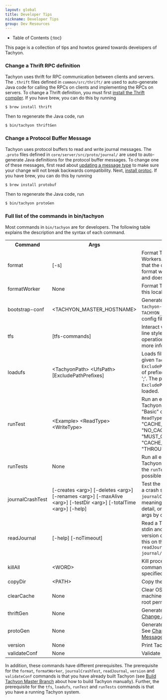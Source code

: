```yaml
---
layout: global
title: Developer Tips
nickname: Developer Tips
group: Dev Resources
---
```


* Table of Contents
{:toc}

This page is a collection of tips and howtos geared towards developers of Tachyon.

### Change a Thrift RPC definition

Tachyon uses thrift for RPC communication between clients and servers. The `.thrift`
files defined in `common/src/thrift/` are used to auto-generate Java code for calling the
RPCs on clients and implementing the RPCs on servers. To change a Thrift definition, you
must first [install the Thrift compiler](https://thrift.apache.org/docs/install/).
If you have brew, you can do this by running

```bash
$ brew install thrift
```

Then to regenerate the Java code, run

```bash
$ bin/tachyon thriftGen
```

### Change a Protocol Buffer Message

Tachyon uses protocol buffers to read and write journal messages. The `.proto` files
defined in `core/server/src/proto/journal/` are used to auto-generate Java definitions for
the protocol buffer messages. To change one of these messages, first read about
[updating a message type](https://developers.google.com/protocol-buffers/docs/proto#updating)
to make sure your change will not break backwards compatibility. Next,
[install protoc](https://github.com/google/protobuf#protocol-buffers---googles-data-interchange-format).
If you have brew, you can do this by running

```bash
$ brew install protobuf
```

Then to regenerate the Java code, run

```bash
$ bin/tachyon protoGen
```

### Full list of the commands in bin/tachyon

Most commands in `bin/tachyon` are for developers. The following table explains the description and
the syntax of each command.

<table class="table table-striped">
<tr><th>Command</th><th>Args</th><th>Description</th></tr>
<tr>
  <td>format</td>
  <td>[-s]</td>
  <td>Format Tachyon Master and all Workers. The option [-s] indicates that the command should only
  format when the underfs is local and doesn't already exist.</td>
</tr>
<tr>
  <td>formatWorker</td>
  <td>None</td>
  <td>Format Tachyon Worker storage on this local node.</td>
</tr>
<tr>
  <td>bootstrap-conf</td>
  <td>&lt;TACHYON_MASTER_HOSTNAME&gt;</td>
  <td>Generate the bootstrap config file <code>tachyon-env.sh</code> with the specified
  <code>TACHYON_MASTER_HOSTNAME</code>, if the config file doesn't exist.</td>
</tr>
<tr>
  <td>tfs</td>
  <td>[tfs-commands]</td>
  <td>Interact with Tachyon in command line style for basic file system operations.
  See <a href="Command-Line-Interface.html">Command Line</a> for more information.</td>
</tr>
<tr>
  <td>loadufs</td>
  <td>&lt;TachyonPath&gt; &lt;UfsPath&gt; [ExcludePathPrefixes]</td>
  <td>Loads files under <code>UfsPath</code> to the given <code>TachyonPath</code>.
  <code>ExcludePathPrefixes</code> can be a set of prefixes which are separated by ';'.
  The paths with a prefix in <code>ExcludePathPrefixes</code> will not be loaded.</td>
</tr>
<tr>
  <td>runTest</td>
  <td>&lt;Example&gt; &lt;ReadType&gt; &lt;WriteType&gt;</td>
  <td>Run an end-to-end test on a Tachyon cluster. <code>Example</code> should be "Basic" or
  "BasicNonByteBuffer". <code>ReadType</code> should be "CACHE_PROMOTE", "CACHE",
  or "NO_CACHE". <code>WriteType</code> should be "MUST_CACHE", "CACHE_THROUGH" or "THROUGH".</td>
</tr>
<tr>
  <td>runTests</td>
  <td>None</td>
  <td>Run all end-to-end tests on a Tachyon cluster. That is, execute the <code>runTest</code> command
  with all the possible args.</td>
</tr>
<tr>
  <td>journalCrashTest</td>
  <td>[-creates &lt;arg&gt;] [-deletes &lt;arg&gt;] [-renames &lt;arg&gt;] [-maxAlive &lt;arg&gt;]
  [-testDir &lt;arg&gt;] [-totalTime &lt;arg&gt;] [-help]</td>
  <td>Test the Master Journal System in a crash scenario. Try <code>tachyon journalCrashTest -help</code>
  to see the meanings of each argument in detail, or you can run it without args by default.</td>
</tr>
<tr>
  <td>readJournal</td>
  <td>[-help] [-noTimeout]</td>
  <td>Read a Tachyon journal file from stdin and write a human-readable version of it to stdout. You
  can run this on the journal file as <code>tachyon readJournal < journal/FileSystemMaster/log.out</code>.</td>
</tr>
<tr>
  <td>killAll</td>
  <td>&lt;WORD&gt;</td>
  <td>Kill processes whose pid or command contains the <code>WORD</code> specified by the user.</td>
</tr>
<tr>
  <td>copyDir</td>
  <td>&lt;PATH&gt;</td>
  <td>Copy the <code>PATH</code> to all worker nodes.</td>
</tr>
<tr>
  <td>clearCache</td>
  <td>None</td>
  <td>Clear OS buffer cache of the machine. This command needs the root permission.</td>
</tr>
<tr>
  <td>thriftGen</td>
  <td>None</td>
  <td>Generate all thrift code. See <a href="#change-a-thrift-rpc-definition">Change a Thrift RPC
  definition</a>.</td>
</tr>
<tr>
  <td>protoGen</td>
  <td>None</td>
  <td>Generate all protocol buffer code. See <a href="#change-a-protocol-buffer-message">Change a
  Protocol Buffer Message</a>.</td>
</tr>
<tr>
  <td>version</td>
  <td>None</td>
  <td>Print Tachyon version.</td>
</tr>
<tr>
  <td>validateConf</td>
  <td>None</td>
  <td>Validate Tachyon conf.</td>
</tr>
</table>

In addition, these commands have different prerequisites. The prerequisite for the `format`,
`formatWorker`, `journalCrashTest`, `readJournal`, `version` and `validateConf` commands is that you
have already built Tachyon (see [Build Tachyon Master Branch](Building-Tachyon-Master-Branch.html)
about how to build Tachyon manually). Further, the prerequisite for the `tfs`, `loadufs`, `runTest`
and `runTests` commands is that you have a running Tachyon system.
